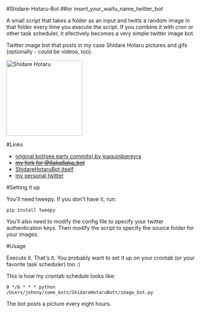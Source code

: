 #Shidare-Hotaru-Bot
##or insert_your_waifu_name_twitter_bot

A small script that takes a folder as an input and twitts a random image in that folder every time you execute the script. If you combine it with cron or other task scheduler, it efectively becomes a very simple twitter image bot.

Twitter image bot that posts in my case Shidare Hotaru pictures and gifs (optionally - could be videos, too).

<img src="https://pbs.twimg.com/media/CaiN2-PUAAAsoex.jpg" alt="Shidare Hotaru" width="200">

#Links

* [original bot(see early commits) by joaquinlpereyra](https://github.com/joaquinlpereyra/twitterImgBot)
* [~~my fork for @6aka6aka_bot~~](https://github.com/johnnykernel/twitterImgBot)
* [ShidareHotaruBot itself](https://twitter.com/ShidareBot)
* [my personal twitter](https://twitter.com/6aka6aka)

#Setting it up

You'll need tweepy. If you don't have it, run:

``` pip install tweepy ```

You'll also need to modify the config file to specify your twitter authentication keys. Then modify the script to specify the source folder for your images.

#Usage

Execute it. That's it.
You probably want to set it up on your crontab (or your favorite task scheduler) too :)

This is how my crontab schedule looks like:

```ksh
0 */8 * * * python /Users/johnny/some_bots/ShidareHotaruBott/image_bot.py
```
The bot posts a picture every eight hours.
